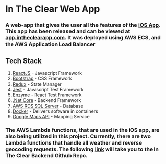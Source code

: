 # In The Clear Web App

### A web-app that gives the user all the features of the [iOS App](https://itunes.apple.com/us/app/in-the-clear/id1458058092?ls=1&mt=8). This app has been released and can be viewed at [app.intheclearapp.com](https://app.intheclearapp.com). It was deployed using AWS ECS, and the AWS Application Load Balancer

## Tech Stack
1. [ReactJS](https://reactjs.org) - Javascript Framework
2. [Bootstrap](https://getbootstrap.com) - CSS Framework
3. [Redux](https://redux.js.org) - State Manager
4. [Jest](https://jestjs.io) - Javascript Test Framework
5. [Enzyme](https://enzymejs.github.io/enzyme/) - React Test Framework
3. [.Net Core](https://docs.microsoft.com/en-us/dotnet/core/) - Backend Framework
4. [AWS RDS SQL Server](https://aws.amazon.com/rds/sqlserver/) - Database
5. [Docker](https://www.docker.com) - Delivers software in containers
6. [Google Maps API](https://developers.google.com/maps/documentation) - Mapping Service

### The AWS Lambda functions, that are used in the iOS app, are also being utilized in this project. Currently, there are two Lambda functions that handle all weather and reverse geocoding requests. The following [link](https://github.com/joshsauder/InTheClearBackend) will take you to the In The Clear Backend Github Repo.
